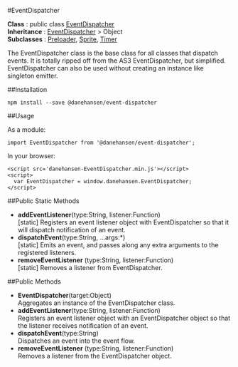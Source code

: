 #EventDispatcher

__Class__ : public class [EventDispatcher](https://github.com/danehansen/EventDispatcher)  
__Inheritance__ : [EventDispatcher](https://github.com/danehansen/EventDispatcher) > Object  
__Subclasses__ : [Preloader](https://github.com/danehansen/Preloader), [Sprite](https://github.com/danehansen/Sprite), [Timer](https://github.com/danehansen/Timer)

The EventDispatcher class is the base class for all classes that dispatch events. It is totally ripped off from the AS3 EventDispatcher, but simplified. EventDispatcher can also be used without creating an instance like singleton emitter.

##Installation

`npm install --save @danehansen/event-dispatcher`

##Usage

As a module:

    import EventDispatcher from '@danehansen/event-dispatcher';

In your browser:

    <script src='danehansen-EventDispatcher.min.js'></script>
    <script>
      var EventDispatcher = window.danehansen.EventDispatcher;
    </script>

##Public Static Methods

* __addEventListener__(type:String, listener:Function)  
[static] Registers an event listener object with EventDispatcher so that it will dispatch notification of an event.
* __dispatchEvent__(type:String, ...args:*)  
[static] Emits an event, and passes along any extra arguments to the registered listeners.
* __removeEventListener__ (type:String, listener:Function)  
[static] Removes a listener from EventDispatcher.

##Public Methods

* __EventDispatcher__(target:Object)  
Aggregates an instance of the EventDispatcher class.
* __addEventListener__(type:String, listener:Function)  
Registers an event listener object with an EventDispatcher object so that the listener receives notification of an event.
* __dispatchEvent__(type:String)  
Dispatches an event into the event flow.
* __removeEventListener__ (type:String, listener:Function)  
Removes a listener from the EventDispatcher object.
